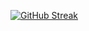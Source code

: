 
  [![GitHub Streak](http://github-readme-streak-stats.herokuapp.com?user=milkbag19&theme=dark&background=000000)](https://git.io/streak-stats)

